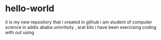 # hello-world
it is my new repository that i created in github
i am student of computer science in addis ababa univritsity , arat kilo
i have been exercising coding with out using 
